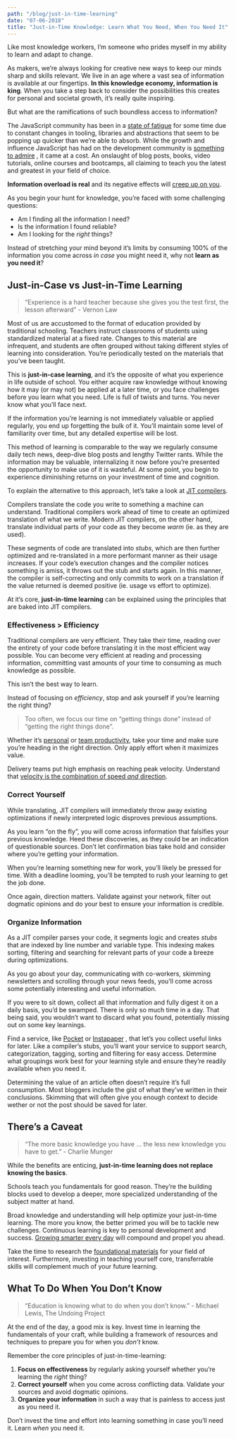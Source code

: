 ```yaml
---
path: "/blog/just-in-time-learning"
date: "07-06-2018"
title: "Just-in-Time Knowledge: Learn What You Need, When You Need It"
---
```


Like most knowledge workers, I’m someone who prides myself in my ability to learn and adapt to change.

As makers, we’re always looking for creative new ways to keep our minds sharp and skills relevant. We live in an age where a vast sea of information is available at our fingertips. **In this knowledge economy, information is king**. When you take a step back to consider the possibilities this creates for personal and societal growth, it’s really quite inspiring.

But what are the ramifications of such boundless access to information?

The JavaScript community has been in a [state of fatigue](https://medium.com/@ericclemmons/javascript-fatigue-48d4011b6fc4) for some time due to constant changes in tooling, libraries and abstractions that seem to be popping up quicker than we’re able to absorb. While the growth and influence JavaScript has had on the development community is [something to admire](https://medium.com/javascript-scene/why-im-thankful-for-js-fatigue-i-know-you-re-sick-of-those-words-but-this-is-different-296fae0c888f) , it came at a cost. An onslaught of blog posts, books, video tutorials, online courses and bootcamps, all claiming to teach you the latest and greatest in your field of choice.

**Information overload is real** and its negative effects will [creep up on you](https://en.wikipedia.org/wiki/Boiling_frog).

As you begin your hunt for knowledge, you’re faced with some challenging questions:

- Am I finding all the information I need?
- Is the information I found reliable?
- Am I looking for the _right_ things?

Instead of stretching your mind beyond it’s limits by consuming 100% of the information you come across _in case_ you might need it, why not **learn as you need it**?

## Just-in-Case vs Just-in-Time Learning

> “Experience is a hard teacher because she gives you the test first, the lesson afterward” - Vernon Law

Most of us are accustomed to the format of education provided by traditional schooling. Teachers instruct classrooms of students using standardized material at a fixed rate. Changes to this material are infrequent, and students are often grouped without taking different styles of learning into consideration. You’re periodically tested on the materials that you’ve been taught.

This is **just-in-case learning**, and it’s the opposite of what you experience in life outside of school. You either acquire raw knowledge without knowing how it may (or may not) be applied at a later time, or you face challenges before you learn what you need. Life is full of twists and turns. You never know what you’ll face next.

If the information you’re learning is not immediately valuable or applied regularly, you end up forgetting the bulk of it. You’ll maintain some level of familiarity over time, but any detailed expertise will be lost.

This method of learning is comparable to the way we regularly consume daily tech news, deep-dive blog posts and lengthy Twitter rants. While the information may be valuable, internalizing it now before you’re presented the opportunity to make use of it is wasteful. At some point, you begin to experience diminishing returns on your investment of time and cognition.

To explain the alternative to this approach, let’s take a look at [JIT compilers](https://hacks.mozilla.org/2017/02/a-crash-course-in-just-in-time-jit-compilers/).

Compilers translate the code you write to something a machine can understand. Traditional compilers work ahead of time to create an optimized translation of what we write. Modern JIT compilers, on the other hand, translate individual parts of your code as they become _warm_ (ie. as they are used).

These segments of code are translated into _stubs_, which are then further optimized and re-translated in a more performant manner as their usage increases. If your code’s execution changes and the compiler notices something is amiss, it throws out the stub and starts again. In this manner, the compiler is self-correcting and only commits to work on a translation if the value returned is deemed positive (ie. usage vs effort to optimize).

At it’s core, **just-in-time learning** can be explained using the principles that are baked into JIT compilers.

### Effectiveness > Efficiency

Traditional compilers are very efficient. They take their time, reading over the entirety of your code before translating it in the most efficient way possible. You can become very efficient at reading and processing information, committing vast amounts of your time to consuming as much knowledge as possible.

This isn’t the best way to learn.

Instead of focusing on _efficiency_, stop and ask yourself if you’re learning the right thing?

> Too often, we focus our time on “getting things done” instead of “getting the right things done”.

Whether it’s [personal](https://hackernoon.com/productivity-by-sam-altman-5d10d72f14d1) or [team productivity](https://www.amazon.ca/Rework-Jason-Fried/dp/0307463745), take your time and make sure you’re heading in the right direction. Only apply effort when it maximizes value.

Delivery teams put high emphasis on reaching peak velocity. Understand that [velocity is the combination of speed _and_ direction](https://fs.blog/2018/03/speed-velocity/).

### Correct Yourself

While translating, JIT compilers will immediately throw away existing optimizations if newly interpreted logic disproves previous assumptions.

As you learn “on the fly”, you will come across information that falsifies your previous knowledge. Heed these discoveries, as they could be an indication of questionable sources. Don’t let confirmation bias take hold and consider where you’re getting your information.

When you’re learning something new for work, you’ll likely be pressed for time. With a deadline looming, you’ll be tempted to rush your learning to get the job done.

Once again, direction matters. Validate against your network, filter out dogmatic opinions and do your best to ensure your information is credible.

### Organize Information

As a JIT compiler parses your code, it segments logic and creates _stubs_ that are indexed by line number and variable type. This indexing makes sorting, filtering and searching for relevant parts of your code a breeze during optimizations.

As you go about your day, communicating with co-workers, skimming newsletters and scrolling through your news feeds, you’ll come across some potentially interesting and useful information.

If you were to sit down, collect all that information and fully digest it on a daily basis, you’d be swamped. There is only so much time in a day. That being said, you wouldn’t want to discard what you found, potentially missing out on some key learnings.

Find a service, like [Pocket](https://getpocket.com/) or [Instapaper](https://www.instapaper.com/u) , that let’s you collect useful links for later. Like a compiler’s stubs, you’ll want your service to support search, categorization, tagging, sorting and filtering for easy access. Determine what groupings work best for your learning style and ensure they’re readily available when you need it.

Determining the value of an article often doesn’t require it’s full consumption. Most bloggers include the gist of what they’ve written in their conclusions. Skimming that will often give you enough context to decide wether or not the post should be saved for later.

## There’s a Caveat

> “The more basic knowledge you have … the less new knowledge you have to get.” - Charlie Munger

While the benefits are enticing, **just-in-time learning does not replace knowing the basics**.

Schools teach you fundamentals for good reason. They’re the building blocks used to develop a deeper, more specialized understanding of the subject matter at hand.

Broad knowledge and understanding will help optimize your just-in-time learning. The more you know, the better primed you will be to tackle new challenges. Continuous learning is key to personal development and success. [Growing smarter every day](https://fs.blog/2013/05/the-buffett-formula-how-to-get-smarter/) will compound and propel you ahead.

Take the time to research the [foundational materials](https://fs.blog/2013/08/choose-your-next-book/) for your field of interest. Furthermore, investing in teaching yourself core, transferrable skills will complement much of your future learning.

## What To Do When You Don’t Know

> “Education is knowing what to do when you don’t know.” - Michael Lewis, The Undoing Project

At the end of the day, a good mix is key. Invest time in learning the fundamentals of your craft, while building a framework of resources and techniques to prepare you for when you _don’t_ know.

Remember the core principles of just-in-time-learning:

1.  **Focus on effectiveness** by regularly asking yourself whether you’re learning the _right_ thing?
1.  **Correct yourself** when you come across conflicting data. Validate your sources and avoid dogmatic opinions.
1.  **Organize your information** in such a way that is painless to access just as you need it.

Don’t invest the time and effort into learning something in case you’ll need it. Learn _when_ you need it.
